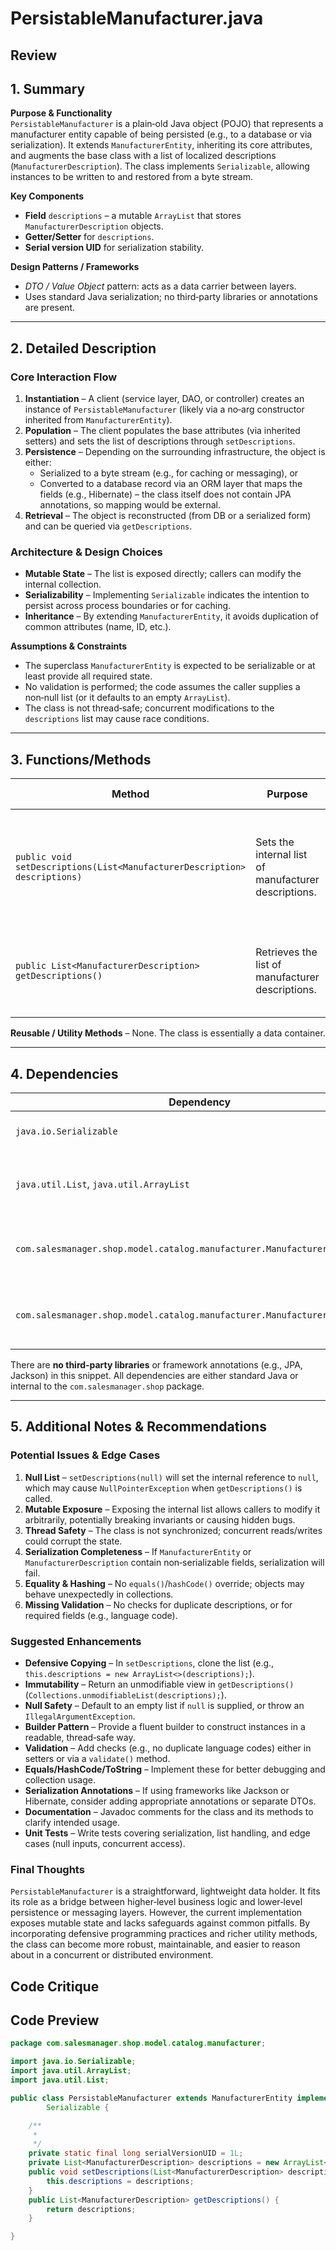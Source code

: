 # PersistableManufacturer.java

## Review

## 1. Summary

**Purpose & Functionality**  
`PersistableManufacturer` is a plain‑old Java object (POJO) that represents a manufacturer entity capable of being persisted (e.g., to a database or via serialization). It extends `ManufacturerEntity`, inheriting its core attributes, and augments the base class with a list of localized descriptions (`ManufacturerDescription`). The class implements `Serializable`, allowing instances to be written to and restored from a byte stream.

**Key Components**  
- **Field** `descriptions` – a mutable `ArrayList` that stores `ManufacturerDescription` objects.  
- **Getter/Setter** for `descriptions`.  
- **Serial version UID** for serialization stability.

**Design Patterns / Frameworks**  
- *DTO / Value Object* pattern: acts as a data carrier between layers.  
- Uses standard Java serialization; no third‑party libraries or annotations are present.

---

## 2. Detailed Description

### Core Interaction Flow
1. **Instantiation** – A client (service layer, DAO, or controller) creates an instance of `PersistableManufacturer` (likely via a no‑arg constructor inherited from `ManufacturerEntity`).  
2. **Population** – The client populates the base attributes (via inherited setters) and sets the list of descriptions through `setDescriptions`.  
3. **Persistence** – Depending on the surrounding infrastructure, the object is either:
   - Serialized to a byte stream (e.g., for caching or messaging), or
   - Converted to a database record via an ORM layer that maps the fields (e.g., Hibernate) – the class itself does not contain JPA annotations, so mapping would be external.  
4. **Retrieval** – The object is reconstructed (from DB or a serialized form) and can be queried via `getDescriptions`.

### Architecture & Design Choices
- **Mutable State** – The list is exposed directly; callers can modify the internal collection.  
- **Serializability** – Implementing `Serializable` indicates the intention to persist across process boundaries or for caching.  
- **Inheritance** – By extending `ManufacturerEntity`, it avoids duplication of common attributes (name, ID, etc.).  

**Assumptions & Constraints**  
- The superclass `ManufacturerEntity` is expected to be serializable or at least provide all required state.  
- No validation is performed; the code assumes the caller supplies a non‑null list (or it defaults to an empty `ArrayList`).  
- The class is not thread‑safe; concurrent modifications to the `descriptions` list may cause race conditions.

---

## 3. Functions/Methods

| Method | Purpose | Parameters | Return | Side Effects |
|--------|---------|------------|--------|--------------|
| `public void setDescriptions(List<ManufacturerDescription> descriptions)` | Sets the internal list of manufacturer descriptions. | `List<ManufacturerDescription> descriptions` – new collection to use. | `void` | Overwrites the existing list reference; does not perform defensive copy. |
| `public List<ManufacturerDescription> getDescriptions()` | Retrieves the list of manufacturer descriptions. | None | `List<ManufacturerDescription>` – reference to the internal list. | Returns the mutable list directly; callers can alter it. |

**Reusable / Utility Methods** – None. The class is essentially a data container.

---

## 4. Dependencies

| Dependency | Type | Notes |
|------------|------|-------|
| `java.io.Serializable` | Standard Java | Enables Java native serialization. |
| `java.util.List`, `java.util.ArrayList` | Standard Java | Collection framework used for the `descriptions` field. |
| `com.salesmanager.shop.model.catalog.manufacturer.ManufacturerEntity` | Custom (internal) | Base class providing core manufacturer attributes. |
| `com.salesmanager.shop.model.catalog.manufacturer.ManufacturerDescription` | Custom (internal) | Represents a localized description of a manufacturer. |

There are **no third‑party libraries** or framework annotations (e.g., JPA, Jackson) in this snippet. All dependencies are either standard Java or internal to the `com.salesmanager.shop` package.

---

## 5. Additional Notes & Recommendations

### Potential Issues & Edge Cases
1. **Null List** – `setDescriptions(null)` will set the internal reference to `null`, which may cause `NullPointerException` when `getDescriptions()` is called.  
2. **Mutable Exposure** – Exposing the internal list allows callers to modify it arbitrarily, potentially breaking invariants or causing hidden bugs.  
3. **Thread Safety** – The class is not synchronized; concurrent reads/writes could corrupt the state.  
4. **Serialization Completeness** – If `ManufacturerEntity` or `ManufacturerDescription` contain non‑serializable fields, serialization will fail.  
5. **Equality & Hashing** – No `equals()`/`hashCode()` override; objects may behave unexpectedly in collections.  
6. **Missing Validation** – No checks for duplicate descriptions, or for required fields (e.g., language code).  

### Suggested Enhancements
- **Defensive Copying** – In `setDescriptions`, clone the list (e.g., `this.descriptions = new ArrayList<>(descriptions);`).  
- **Immutability** – Return an unmodifiable view in `getDescriptions()` (`Collections.unmodifiableList(descriptions);`).  
- **Null Safety** – Default to an empty list if `null` is supplied, or throw an `IllegalArgumentException`.  
- **Builder Pattern** – Provide a fluent builder to construct instances in a readable, thread‑safe way.  
- **Validation** – Add checks (e.g., no duplicate language codes) either in setters or via a `validate()` method.  
- **Equals/HashCode/ToString** – Implement these for better debugging and collection usage.  
- **Serialization Annotations** – If using frameworks like Jackson or Hibernate, consider adding appropriate annotations or separate DTOs.  
- **Documentation** – Javadoc comments for the class and its methods to clarify intended usage.  
- **Unit Tests** – Write tests covering serialization, list handling, and edge cases (null inputs, concurrent access).

### Final Thoughts
`PersistableManufacturer` is a straightforward, lightweight data holder. It fits its role as a bridge between higher‑level business logic and lower‑level persistence or messaging layers. However, the current implementation exposes mutable state and lacks safeguards against common pitfalls. By incorporating defensive programming practices and richer utility methods, the class can become more robust, maintainable, and easier to reason about in a concurrent or distributed environment.

## Code Critique



## Code Preview

```java
package com.salesmanager.shop.model.catalog.manufacturer;

import java.io.Serializable;
import java.util.ArrayList;
import java.util.List;

public class PersistableManufacturer extends ManufacturerEntity implements
		Serializable {

	/**
	 * 
	 */
	private static final long serialVersionUID = 1L;
	private List<ManufacturerDescription> descriptions = new ArrayList<ManufacturerDescription>();
	public void setDescriptions(List<ManufacturerDescription> descriptions) {
		this.descriptions = descriptions;
	}
	public List<ManufacturerDescription> getDescriptions() {
		return descriptions;
	}

}



```
